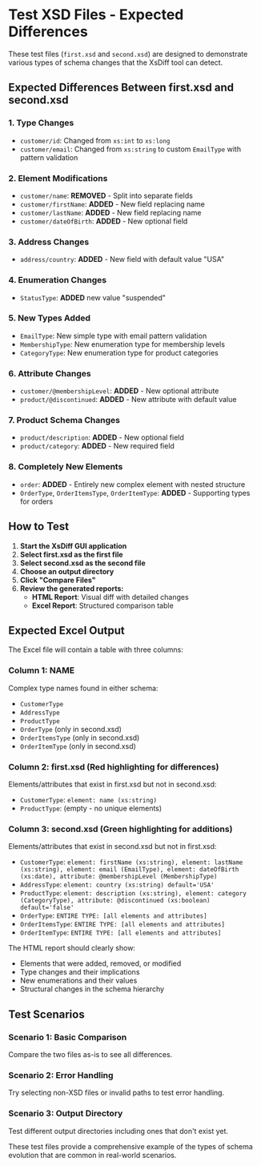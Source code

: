 # Test XSD Files - Expected Differences

These test files (`first.xsd` and `second.xsd`) are designed to demonstrate various types of schema changes that the XsDiff tool can detect.

## Expected Differences Between first.xsd and second.xsd

### 1. **Type Changes**
- `customer/id`: Changed from `xs:int` to `xs:long`
- `customer/email`: Changed from `xs:string` to custom `EmailType` with pattern validation

### 2. **Element Modifications**
- `customer/name`: **REMOVED** - Split into separate fields
- `customer/firstName`: **ADDED** - New field replacing name
- `customer/lastName`: **ADDED** - New field replacing name
- `customer/dateOfBirth`: **ADDED** - New optional field

### 3. **Address Changes**
- `address/country`: **ADDED** - New field with default value "USA"

### 4. **Enumeration Changes**
- `StatusType`: **ADDED** new value "suspended"

### 5. **New Types Added**
- `EmailType`: New simple type with email pattern validation
- `MembershipType`: New enumeration type for membership levels
- `CategoryType`: New enumeration type for product categories

### 6. **Attribute Changes**
- `customer/@membershipLevel`: **ADDED** - New optional attribute
- `product/@discontinued`: **ADDED** - New attribute with default value

### 7. **Product Schema Changes**
- `product/description`: **ADDED** - New optional field
- `product/category`: **ADDED** - New required field

### 8. **Completely New Elements**
- `order`: **ADDED** - Entirely new complex element with nested structure
- `OrderType`, `OrderItemsType`, `OrderItemType`: **ADDED** - Supporting types for orders

## How to Test

1. **Start the XsDiff GUI application**
2. **Select first.xsd as the first file**
3. **Select second.xsd as the second file**
4. **Choose an output directory**
5. **Click "Compare Files"**
6. **Review the generated reports:**
   - **HTML Report**: Visual diff with detailed changes
   - **Excel Report**: Structured comparison table

## Expected Excel Output

The Excel file will contain a table with three columns:

### Column 1: NAME
Complex type names found in either schema:
- `CustomerType`
- `AddressType` 
- `ProductType`
- `OrderType` (only in second.xsd)
- `OrderItemsType` (only in second.xsd)
- `OrderItemType` (only in second.xsd)

### Column 2: first.xsd (Red highlighting for differences)
Elements/attributes that exist in first.xsd but not in second.xsd:
- `CustomerType`: `element: name (xs:string)`
- `ProductType`: (empty - no unique elements)

### Column 3: second.xsd (Green highlighting for additions)  
Elements/attributes that exist in second.xsd but not in first.xsd:
- `CustomerType`: `element: firstName (xs:string), element: lastName (xs:string), element: email (EmailType), element: dateOfBirth (xs:date), attribute: @membershipLevel (MembershipType)`
- `AddressType`: `element: country (xs:string) default='USA'`
- `ProductType`: `element: description (xs:string), element: category (CategoryType), attribute: @discontinued (xs:boolean) default='false'`
- `OrderType`: `ENTIRE TYPE: [all elements and attributes]`
- `OrderItemsType`: `ENTIRE TYPE: [all elements and attributes]`
- `OrderItemType`: `ENTIRE TYPE: [all elements and attributes]`

The HTML report should clearly show:
- Elements that were added, removed, or modified
- Type changes and their implications
- New enumerations and their values
- Structural changes in the schema hierarchy

## Test Scenarios

### Scenario 1: Basic Comparison
Compare the two files as-is to see all differences.

### Scenario 2: Error Handling
Try selecting non-XSD files or invalid paths to test error handling.

### Scenario 3: Output Directory
Test different output directories including ones that don't exist yet.

These test files provide a comprehensive example of the types of schema evolution that are common in real-world scenarios.
